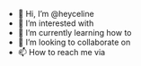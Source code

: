 - 👋 Hi, I’m @heyceline
- 👀 I’m interested with
- 🌱 I’m currently learning how to 
- 💞️ I’m looking to collaborate on 
- 📫 How to reach me via 

<!---
heyceline/heyceline is a ✨ special ✨ repository because its `README.md` (this file) appears on your GitHub profile.
You can click the Preview link to take a look at your changes.
--->
